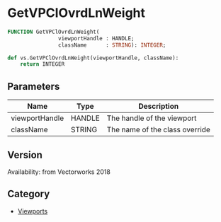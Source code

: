 # GetVPClOvrdLnWeight

```pascal
FUNCTION GetVPClOvrdLnWeight(
				viewportHandle : HANDLE;
				className      : STRING): INTEGER;
```

```python
def vs.GetVPClOvrdLnWeight(viewportHandle, className):
    return INTEGER
```

## Parameters
|Name|Type|Description|
|---|---|---|
|viewportHandle|HANDLE|The handle of the viewport|
|className|STRING|The name of the class override|

## Version
Availability: from Vectorworks 2018

## Category
* [Viewports](../Categories/Viewports.md)
